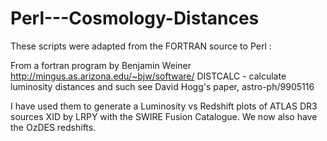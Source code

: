 # Perl---Cosmology-Distances

These scripts were adapted from the FORTRAN source to Perl :

 From a fortran program by Benjamin Weiner
 http://mingus.as.arizona.edu/~bjw/software/
 DISTCALC - calculate luminosity distances and such
            see David Hogg's paper, astro-ph/9905116

I have used them to generate a Luminosity vs Redshift plots of ATLAS DR3 sources XID by LRPY with the SWIRE Fusion Catalogue. We now also have the OzDES redshifts.
